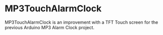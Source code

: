 # MP3TouchAlarmClock
MP3TouchAlarmClock is an improvement with a TFT Touch screen for the previous Arduino MP3 Alarm Clock project.
